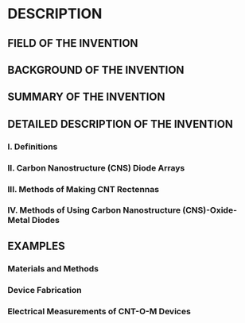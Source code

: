 # DESCRIPTION

## FIELD OF THE INVENTION

## BACKGROUND OF THE INVENTION

## SUMMARY OF THE INVENTION

## DETAILED DESCRIPTION OF THE INVENTION

### I. Definitions

### II. Carbon Nanostructure (CNS) Diode Arrays

### III. Methods of Making CNT Rectennas

### IV. Methods of Using Carbon Nanostructure (CNS)-Oxide-Metal Diodes

## EXAMPLES

### Materials and Methods

### Device Fabrication

### Electrical Measurements of CNT-O-M Devices

